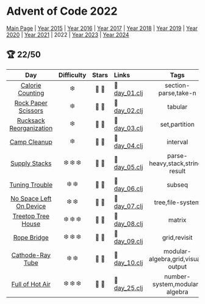 # Advent of Code 2022

[Main Page](https://adventofcode.com/2022) | [Year 2015](/src/aoclj/year_2015/) | [Year 2016](/src/aoclj/year_2016/) | [Year 2017](/src/aoclj/year_2017/) | [Year 2018](/src/aoclj/year_2018/) | [Year 2019](/src/aoclj/year_2019/) | [Year 2020](/src/aoclj/year_2020/) | [Year 2021](/src/aoclj/year_2021/) | 2022 | [Year 2023](/src/aoclj/year_2023/) | [Year 2024](/src/aoclj/year_2024/)

## :trophy: 22/50

| Day | Difficulty | Stars | Links | Tags |
|:---: | :---: | :---: | :--- | :----: |
[Calorie Counting](http://www.adventofcode.com/2022/day/1)|:snowflake:|:star2: :star2:|:small_orange_diamond: [day_01.clj](/src/aoclj/year_2022/day_01.clj) <br />|section-parse,take-n
[Rock Paper Scissors](http://www.adventofcode.com/2022/day/2)|:snowflake:|:star2: :star2:|:small_orange_diamond: [day_02.clj](/src/aoclj/year_2022/day_02.clj) <br />|tabular
[Rucksack Reorganization](http://www.adventofcode.com/2022/day/3)|:snowflake:|:star2: :star2:|:small_orange_diamond: [day_03.clj](/src/aoclj/year_2022/day_03.clj) <br />|set,partition
[Camp Cleanup](http://www.adventofcode.com/2022/day/4)|:snowflake:|:star2: :star2:|:small_orange_diamond: [day_04.clj](/src/aoclj/year_2022/day_04.clj) <br />|interval
[Supply Stacks](http://www.adventofcode.com/2022/day/5)|:snowflake: :snowflake: :snowflake:|:star2: :star2:|:small_orange_diamond: [day_05.clj](/src/aoclj/year_2022/day_05.clj) <br />|parse-heavy,stack,string-result
[Tuning Trouble](http://www.adventofcode.com/2022/day/6)|:snowflake: :snowflake:|:star2: :star2:|:small_orange_diamond: [day_06.clj](/src/aoclj/year_2022/day_06.clj) <br />|subseq
[No Space Left On Device](http://www.adventofcode.com/2022/day/7)|:snowflake: :snowflake:|:star2: :star2:|:small_orange_diamond: [day_07.clj](/src/aoclj/year_2022/day_07.clj) <br />|tree,file-system
[Treetop Tree House](http://www.adventofcode.com/2022/day/8)|:snowflake: :snowflake: :snowflake:|:star2: :star2:|:small_orange_diamond: [day_08.clj](/src/aoclj/year_2022/day_08.clj) <br />|matrix
[Rope Bridge](http://www.adventofcode.com/2022/day/9)|:snowflake: :snowflake: :snowflake:|:star2: :star2:|:small_orange_diamond: [day_09.clj](/src/aoclj/year_2022/day_09.clj) <br />|grid,revisit
[Cathode-Ray Tube](http://www.adventofcode.com/2022/day/10)|:snowflake: :snowflake:|:star2: :star2:|:small_orange_diamond: [day_10.clj](/src/aoclj/year_2022/day_10.clj) <br />|modular-algebra,grid,visual-output
[Full of Hot Air](http://www.adventofcode.com/2022/day/25)|:snowflake: :snowflake: :snowflake:|:star2: :star2:|:small_orange_diamond: [day_25.clj](/src/aoclj/year_2022/day_25.clj) <br />|number-system,modular-algebra
